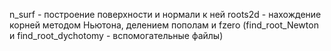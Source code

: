 n_surf - построение поверхности и нормали к ней
roots2d - нахождение корней методом Ньютона, делением пополам и fzero (find_root_Newton и find_root_dychotomy - вспомогательные файлы)
